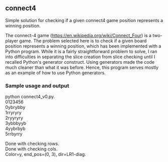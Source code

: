 ## connect4
Simple solution for checking if a given connect4 game position represents a winning position.

The connect-4 game (https://en.wikipedia.org/wiki/Connect_Four) is a
two-player game. The problem selected here is to check if a given
board position represents a winning position, which has been
implemented with a Python program. While it is a fairly straightforward
problem to solve, I ran into difficulties in separating the
slice creation from slice checking until I recalled Python's
generator construct. Using generators made the code much cleaner than
what it was before. Hence, this program serves mostly as an
example of how to use Python generators.

### Sample usage and output

python connect4_v0.py.  
 0123456  
0ybrybby  
1rryryry   
2ryyryry   
3ybbbyyb  
4yybrbyb  
5rrbyrry  
  
Done with checking rows.  
Done with checking cols.  
Color=y, end_pos=(0, 3), dir=LR1-diag. 
